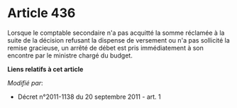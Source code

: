 # Article 436

Lorsque le comptable secondaire n'a pas acquitté la somme réclamée à la suite de la décision refusant la dispense de
versement ou n'a pas sollicité la remise gracieuse, un arrêté de débet est pris immédiatement à son encontre par le ministre
chargé du budget.

**Liens relatifs à cet article**

_Modifié par_:

  - Décret n°2011-1138 du 20 septembre 2011 - art. 1
